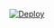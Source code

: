 
[![Deploy](https://www.herokucdn.com/deploy/button.png)](https://dashboard.heroku.com/new?template=https://github.com/zhuoyuehghg/whasas/tree/main)
